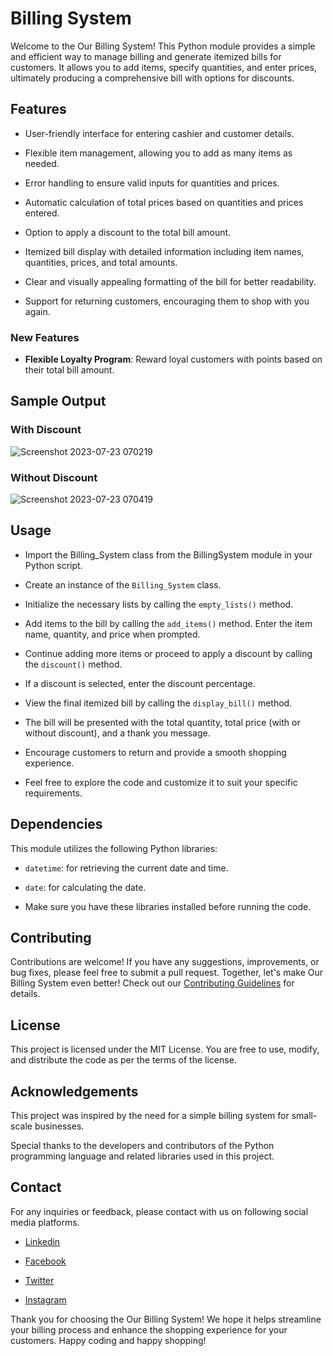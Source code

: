 # Billing System

Welcome to the Our Billing System! This Python module provides a simple and efficient way to manage billing and generate itemized bills for customers. It allows you to add items, specify quantities, and enter prices, ultimately producing a comprehensive bill with options for discounts.

## Features

- User-friendly interface for entering cashier and customer details.

- Flexible item management, allowing you to add as many items as needed.

- Error handling to ensure valid inputs for quantities and prices.

- Automatic calculation of total prices based on quantities and prices entered.

- Option to apply a discount to the total bill amount.

- Itemized bill display with detailed information including item names, quantities, prices, and total amounts.

- Clear and visually appealing formatting of the bill for better readability.

- Support for returning customers, encouraging them to shop with you again.

### New Features

- **Flexible Loyalty Program**: Reward loyal customers with points based on their total bill amount.


## Sample Output

### With Discount

![Screenshot 2023-07-23 070219](https://github.com/Ahzem/Billing-System/assets/123859613/a795dd05-9af2-4b54-a174-86b5377d9cba)

### Without Discount

![Screenshot 2023-07-23 070419](https://github.com/Ahzem/Billing-System/assets/123859613/c8b6569f-0f8e-4aff-bbc4-ac4084717de7)

## Usage

- Import the Billing_System class from the BillingSystem module in your Python script.

- Create an instance of the `Billing_System` class.

- Initialize the necessary lists by calling the `empty_lists()` method.

- Add items to the bill by calling the `add_items()` method. Enter the item name, quantity, and price when prompted.

- Continue adding more items or proceed to apply a discount by calling the `discount()` method.

- If a discount is selected, enter the discount percentage.

- View the final itemized bill by calling the `display_bill()` method.

- The bill will be presented with the total quantity, total price (with or without discount), and a thank you message.

- Encourage customers to return and provide a smooth shopping experience.

- Feel free to explore the code and customize it to suit your specific requirements.


## Dependencies

This module utilizes the following Python libraries:

- `datetime`: for retrieving the current date and time.

- `date`: for calculating the date.

- Make sure you have these libraries installed before running the code.


## Contributing

Contributions are welcome! If you have any suggestions, improvements, or bug fixes, please feel free to submit a pull request. Together, let's make Our Billing System even better! Check out our [Contributing Guidelines](CONTRIBUTING.md) for details.


## License

This project is licensed under the MIT License. You are free to use, modify, and distribute the code as per the terms of the license.


## Acknowledgements

This project was inspired by the need for a simple billing system for small-scale businesses.

Special thanks to the developers and contributors of the Python programming language and related libraries used in this project.

## Contact

For any inquiries or feedback, please contact with us on following social media platforms.

- [Linkedin](www.linkedin.com/in/ahzem)

- [Facebook](www.facebook.com/mfm.ahzem)

- [Twitter](www.twitter.com/_ahzem_)

- [Instagram](www.instagram.com/_ahzem_)

Thank you for choosing the Our Billing System! We hope it helps streamline your billing process and enhance the shopping experience for your customers. Happy coding and happy shopping!
